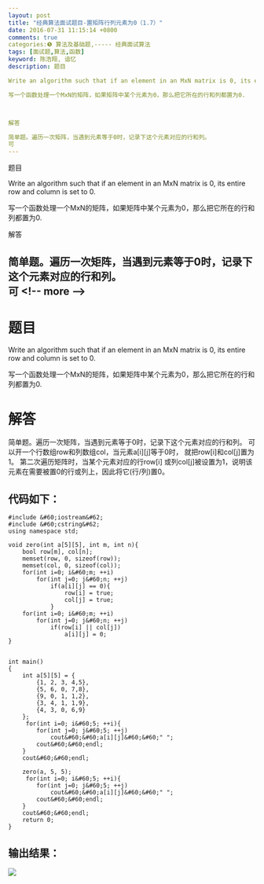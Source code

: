 ```yaml
---
layout: post
title: "经典算法面试题目-置矩阵行列元素为0（1.7）"
date: 2016-07-31 11:15:14 +0800
comments: true
categories:❺ 算法及基础题,----- 经典面试算法
tags: [面试题,算法,函数]
keyword: 陈浩翔, 谙忆
description: 题目

Write an algorithm such that if an element in an MxN matrix is 0, its entire row and column is set to 0.

写一个函数处理一个MxN的矩阵，如果矩阵中某个元素为0，那么把它所在的行和列都置为0.



解答

简单题。遍历一次矩阵，当遇到元素等于0时，记录下这个元素对应的行和列。  
可 
---
```



题目

Write an algorithm such that if an element in an MxN matrix is 0, its entire row and column is set to 0.

写一个函数处理一个MxN的矩阵，如果矩阵中某个元素为0，那么把它所在的行和列都置为0.



解答

简单题。遍历一次矩阵，当遇到元素等于0时，记录下这个元素对应的行和列。  
可
&#60;!-- more --&#62;
----------

题目
==

Write an algorithm such that if an element in an MxN matrix is 0, its entire row and column is set to 0.

写一个函数处理一个MxN的矩阵，如果矩阵中某个元素为0，那么把它所在的行和列都置为0.


解答
==

简单题。遍历一次矩阵，当遇到元素等于0时，记录下这个元素对应的行和列。 
可以开一个行数组row和列数组col，当元素a[i][j]等于0时， 就把row[i]和col[j]置为1。
第二次遍历矩阵时，当某个元素对应的行row[i] 或列col[j]被设置为1，说明该元素在需要被置0的行或列上，因此将它(行/列)置0。

代码如下：
-----

```
#include &#60;iostream&#62;
#include &#60;cstring&#62;
using namespace std;

void zero(int a[5][5], int m, int n){
    bool row[m], col[n];
    memset(row, 0, sizeof(row));
    memset(col, 0, sizeof(col));
    for(int i=0; i&#60;m; ++i)
        for(int j=0; j&#60;n; ++j)
            if(a[i][j] == 0){
                row[i] = true;
                col[j] = true;
            }
    for(int i=0; i&#60;m; ++i)
        for(int j=0; j&#60;n; ++j)
            if(row[i] || col[j])
                a[i][j] = 0;
}


int main()
{
    int a[5][5] = {
        {1, 2, 3, 4,5},
        {5, 6, 0, 7,8},
        {9, 0, 1, 1,2},
        {3, 4, 1, 1,9},
        {4, 3, 0, 6,9}
    };
     for(int i=0; i&#60;5; ++i){
        for(int j=0; j&#60;5; ++j)
            cout&#60;&#60;a[i][j]&#60;&#60;" ";
        cout&#60;&#60;endl;
    }
    cout&#60;&#60;endl;

    zero(a, 5, 5);
     for(int i=0; i&#60;5; ++i){
        for(int j=0; j&#60;5; ++j)
            cout&#60;&#60;a[i][j]&#60;&#60;" ";
        cout&#60;&#60;endl;
    }
    cout&#60;&#60;endl;
    return 0;
}

```

输出结果：
-----

![](http://img.blog.csdn.net/20160731041921041)

